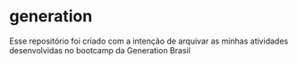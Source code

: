 # generation
Esse repositório foi criado com a intenção de arquivar as minhas atividades desenvolvidas no bootcamp da Generation Brasil
